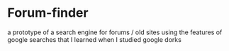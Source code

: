 # Forum-finder
a prototype of a search engine for forums / old sites using the features of google searches that I learned when I studied google dorks
